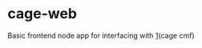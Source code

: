 # cage-web

Basic frontend node app for interfacing with [1](cage cmf)


 [1]: https://github.com/battlemidget/cage
